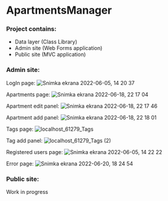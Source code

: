 # ApartmentsManager

<h3>Project contains:</h3>
<ul>
  <li>Data layer (Class Library)</li>
  <li>Admin site (Web Forms application)</li>
  <li>Public site (MVC application)</li>
</ul>
<h3>Admin site:</h3>

LogIn page:
![Snimka ekrana 2022-06-05, 14 20 37](https://user-images.githubusercontent.com/79853787/172050102-f23eb682-b18d-4eed-8989-a4c0bc593b31.png)

Apartments page:
![Snimka ekrana 2022-06-18, 22 17 04](https://user-images.githubusercontent.com/79853787/174455888-3580d4ba-c7dd-4311-8dae-9cd79c2cd827.png)

Apartment edit panel:
![Snimka ekrana 2022-06-18, 22 17 46](https://user-images.githubusercontent.com/79853787/174455891-c777bde3-31a6-40e5-898a-d0a1fcaa1897.png)

Apartment add panel:
![Snimka ekrana 2022-06-18, 22 18 01](https://user-images.githubusercontent.com/79853787/174455899-3a9dcde3-29f1-4634-99b0-12eadafe0d05.png)

Tags page:
![localhost_61279_Tags](https://user-images.githubusercontent.com/79853787/174446913-f51795ba-1f90-4b69-bb1b-634eb4a0c2ba.png)

Tag add panel:
![localhost_61279_Tags (2)](https://user-images.githubusercontent.com/79853787/174446969-a2a1fc67-90ba-409a-b0ab-776f147588f0.png)

Registered users page:
![Snimka ekrana 2022-06-05, 14 22 22](https://user-images.githubusercontent.com/79853787/172050181-28c16c53-d465-46df-8f9b-38b382170b26.png)

Error page:
![Snimka ekrana 2022-06-20, 18 24 54](https://user-images.githubusercontent.com/79853787/174644653-5052bed9-d264-4c6b-89cf-edc3c5a561f5.png)

<h3>Public site:</h3>
<p>Work in progress</p>
